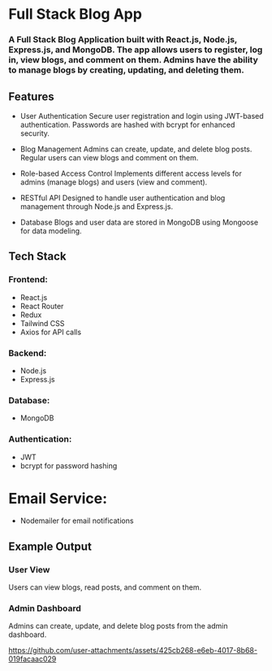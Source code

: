 # Full Stack Blog App
### A Full Stack Blog Application built with React.js, Node.js, Express.js, and MongoDB. The app allows users to register, log in, view blogs, and comment on them. Admins have the ability to manage blogs by creating, updating, and deleting them.

## Features

* User Authentication
Secure user registration and login using JWT-based authentication. Passwords are hashed with bcrypt for enhanced security.

* Blog Management
Admins can create, update, and delete blog posts. Regular users can view blogs and comment on them.

* Role-based Access Control
Implements different access levels for admins (manage blogs) and users (view and comment).

* RESTful API
Designed to handle user authentication and blog management through Node.js and Express.js.

* Database
Blogs and user data are stored in MongoDB using Mongoose for data modeling.

## Tech Stack

### Frontend:

* React.js
* React Router
* Redux
* Tailwind CSS
* Axios for API calls

### Backend:

* Node.js
* Express.js

### Database:

* MongoDB

### Authentication:

* JWT
* bcrypt for password hashing

# Email Service:

* Nodemailer for email notifications

## Example Output
### User View
Users can view blogs, read posts, and comment on them.


### Admin Dashboard
Admins can create, update, and delete blog posts from the admin dashboard.


https://github.com/user-attachments/assets/425cb268-e6eb-4017-8b68-019facaac029

